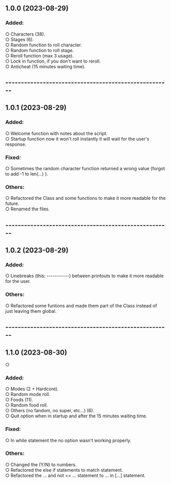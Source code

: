 ## 1.0.0 (2023-08-29)

### Added:
○ Characters (38). <br>
○ Stages (6). <br>
○ Random function to roll character. <br>
○ Random function to roll stage. <br>
○ Reroll function (max 3 usage). <br>
○ Lock in function, if you don't want to reroll. <br>
○ Anticheat (15 minutes waiting time). <br>

## -----------------------------------------------------

## 1.0.1 (2023-08-29)

### Added:
○ Welcome function with notes about the script. <br>
○ Startup function now it won't roll instantly it will wait for the user's response. <br>

### Fixed:
○ Sometimes the random character function returned a wrong value (forgot to add -1 to len(...) ).<br>

### Others:
○ Refactored the Class and some functions to make it more readable for the future. <br>
○ Renamed the files. <br>

## -----------------------------------------------------

## 1.0.2 (2023-08-29)

### Added:
○ Linebreaks (this: -----------) between printouts to make it more readable for the user. <br>

### Others:
○ Refactored some funtions and made them part of the Class instead of just leaving them global.<br>

## -----------------------------------------------------

## 1.1.0 (2023-08-30)
○  <br>
### Added:
○ Modes (2 + Hardcore). <br>
○ Random mode roll. <br>
○ Foods (11). <br>
○ Random food roll. <br>
○ Others (no fandom, no super, etc...) (6). <br>
○ Quit option when in startup and after the 15 minutes waiting time.<br>

### Fixed:
○ In while statement the no option wasn't working properly. <br>

### Others:
○ Changed the (Y/N) to numbers. <br>
○ Refactored the else if statements to match statement. <br>
○ Refactored the ... and not == ... statement to ... in [...] statement. <br>